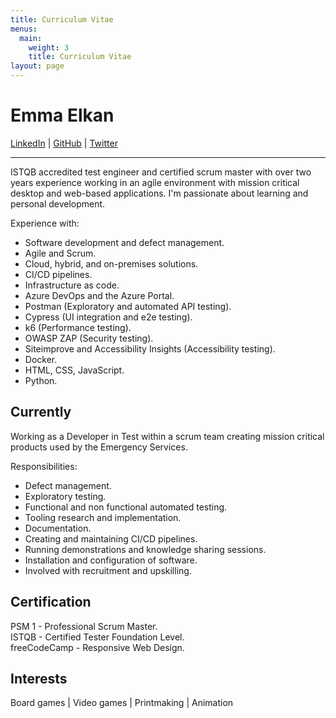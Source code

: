 ```yaml
---
title: Curriculum Vitae
menus:
  main:
    weight: 3
    title: Curriculum Vitae
layout: page
---
```


# Emma Elkan

<div id="contact"> 
<a href="https://www.linkedin.com/in/emma-elkan-tester/">LinkedIn</a> |
<a href="https://github.com/EmElkan">GitHub</a> |
<a href="https://twitter.com/eM_Elkan">Twitter</a>
</div>

___

ISTQB accredited test engineer and certified scrum master with over two years experience working in an agile environment with mission critical desktop and web-based applications. I'm passionate about learning and personal development.

Experience with:
- Software development and defect management.
- Agile and Scrum.
- Cloud, hybrid, and on-premises solutions.
- CI/CD pipelines.
- Infrastructure as code.
- Azure DevOps and the Azure Portal.
- Postman (Exploratory and automated API testing).
- Cypress (UI integration and e2e testing).
- k6 (Performance testing).
- OWASP ZAP (Security testing).
- Siteimprove and Accessibility Insights (Accessibility testing).
- Docker.
- HTML, CSS, JavaScript.
- Python.


## Currently

Working as a Developer in Test within a scrum team creating mission critical products used by the Emergency Services.

Responsibilities:
- Defect management.
- Exploratory testing.
- Functional and non functional automated testing.
- Tooling research and implementation.
- Documentation.
- Creating and maintaining CI/CD pipelines.
- Running demonstrations and knowledge sharing sessions.
- Installation and configuration of software.
- Involved with recruitment and upskilling.


## Certification

PSM 1 - Professional Scrum Master.    
ISTQB - Certified Tester Foundation Level.     
freeCodeCamp - Responsive Web Design.


## Interests
Board games | Video games | Printmaking | Animation
